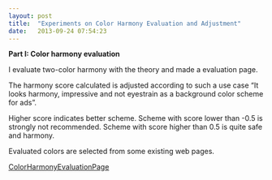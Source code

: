 ```yaml
---
layout: post
title:  "Experiments on Color Harmony Evaluation and Adjustment"
date:   2013-09-24 07:54:23
---
```

<strong>Part I: Color harmony evaluation</strong>

I evaluate two-color harmony with the theory and made a evaluation page.

The harmony score calculated is adjusted according to such a use case “It looks harmony, impressive and not eyestrain as a background color scheme for ads”.

Higher score indicates better scheme. Scheme with score lower than -0.5 is strongly not recommended. Scheme with score higher than 0.5 is quite safe and harmony.

Evaluated colors are selected from some existing web pages.

[ColorHarmonyEvaluationPage](/res/Color%20Harmony.html)
